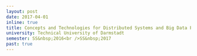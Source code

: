 ```yaml
---
layout: post
date: 2017-04-01
inline: true
title: Concepts and Technologies for Distributed Systems and Big Data Processing
university: Technical University of Darmstadt
semester: SS&nbsp;2016<br />SS&nbsp;2017
past: true
---
```

